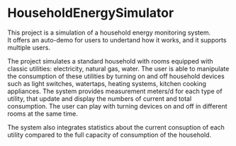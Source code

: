 # HouseholdEnergySimulator

This project is a simulation of a household energy monitoring system.  
It offers an auto-demo for users to undertand how it works, and it supports multiple users. 

The project simulates a standard household with rooms equipped with classic utilities:
electricity, natural gas, water. The user is able to manipulate the consumption
of these utilities by turning on and off household devices such as light switches, 
watertaps, heating systems, kitchen cooking appliances. 
The system provides measurement meters/d for each type of utility, that update 
and display the numbers of current and total consumption. The user can play with turning 
devices on and off in different rooms at the same time.

The system also integrates statistics about the current consuption of each utility compared to 
the full capacity of consumption of the household.

